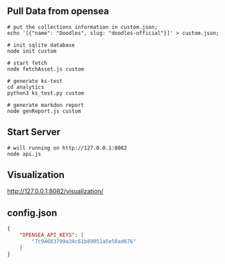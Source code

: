 ## Pull Data from opensea
``` shell
# put the collections information in custom.json;
echo '[{"name": "Doodles", slug: "doodles-official"}]' > custom.json;

# init sqlite database
node init custom

# start fetch 
node fetchAsset.js custom

# generate ks-test
cd analytics
python3 ks_test.py custom

# generate markdon report
node genReport.js custom
```

## Start Server
``` shell
# will running on http://127.0.0.1:8082
node api.js
```
## Visualization
http://127.0.0.1:8082/visualization/


## config.json
``` json
{
    "OPENSEA_API_KEYS": [
        "7c94683799a34c61b89051a5e58ad676"
    ]
}
```